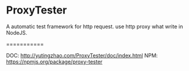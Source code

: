 ProxyTester
===========

A automatic test framework for http request. use http proxy what write in NodeJS.

===========

DOC: http://yutingzhao.com/ProxyTester/doc/index.html
NPM: https://npmjs.org/package/proxy-tester
